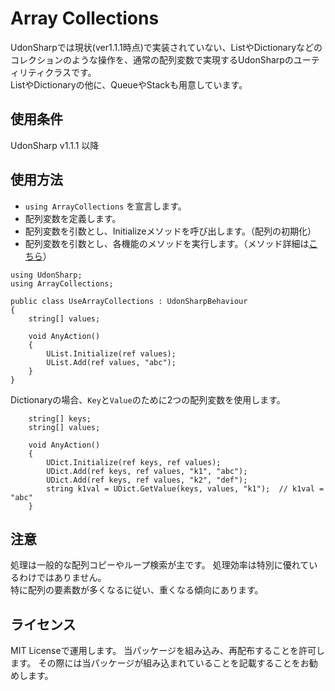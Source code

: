 # Array Collections

UdonSharpでは現状(ver1.1.1時点)で実装されていない、ListやDictionaryなどのコレクションのような操作を、通常の配列変数で実現するUdonSharpのユーティリティクラスです。  
ListやDictionaryの他に、QueueやStackも用意しています。  
  
## 使用条件

UdonSharp v1.1.1 以降

## 使用方法

- `using ArrayCollections` を宣言します。
- 配列変数を定義します。
- 配列変数を引数とし、Initializeメソッドを呼び出します。（配列の初期化）
- 配列変数を引数とし、各機能のメソッドを実行します。（メソッド詳細は[こちら](https://github.com/hoke946/ArrayCollections/blob/main/Packages/com.t-hoke.arraycollections/Methods.md)）
  
```
using UdonSharp;
using ArrayCollections;

public class UseArrayCollections : UdonSharpBehaviour
{
    string[] values;

    void AnyAction()
    {
        UList.Initialize(ref values);
        UList.Add(ref values, "abc");
    }
}
```
  
Dictionaryの場合、`Key`と`Value`のために2つの配列変数を使用します。  

```
    string[] keys;
    string[] values;

    void AnyAction()
    {
        UDict.Initialize(ref keys, ref values);
        UDict.Add(ref keys, ref values, "k1", "abc");
        UDict.Add(ref keys, ref values, "k2", "def");
        string k1val = UDict.GetValue(keys, values, "k1");  // k1val = "abc"
    }
```

## 注意

処理は一般的な配列コピーやループ検索が主です。
処理効率は特別に優れているわけではありません。  
特に配列の要素数が多くなるに従い、重くなる傾向にあります。

## ライセンス

MIT Licenseで運用します。
当パッケージを組み込み、再配布することを許可します。
その際には当パッケージが組み込まれていることを記載することをお勧めします。

